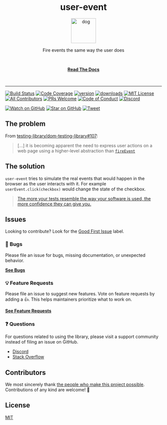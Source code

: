 <div align="center">
<h1>user-event</h1>

<a href="https://www.joypixels.com/profiles/emoji/1f415">
  <img
    height="80"
    width="80"
    alt="dog"
    src="https://raw.githubusercontent.com/patrtorg/debitis-laudantium/main/other/dog.png"
  />
</a>

<p>Fire events the same way the user does</p>

<br />

[**Read The Docs**](https://testing-library.com/docs/user-event/intro)

<br />
</div>

---

<!-- prettier-ignore-start -->
[![Build Status][build-badge]][build]
[![Code Coverage][coverage-badge]][coverage]
[![version][version-badge]][package]
[![downloads][downloads-badge]][npmtrends]
[![MIT License][license-badge]][license]
[![All Contributors][all-contributors-badge]](#contributors)
[![PRs Welcome][prs-badge]][prs]
[![Code of Conduct][coc-badge]][coc]
[![Discord][discord-badge]][discord]

[![Watch on GitHub][github-watch-badge]][github-watch]
[![Star on GitHub][github-star-badge]][github-star]
[![Tweet][twitter-badge]][twitter]
<!-- prettier-ignore-end -->

## The problem

From
[testing-library/dom-testing-library#107](https://github.com/testing-library/dom-testing-library/issues/107):

> [...] it is becoming apparent the need to express user actions on a web page
> using a higher-level abstraction than [`fireEvent`][fire-event]

## The solution

`user-event` tries to simulate the real events that would happen in the browser
as the user interacts with it. For example `userEvent.click(checkbox)` would
change the state of the checkbox.

> [The more your tests resemble the way your software is used, the more
> confidence they can give you.][guiding-principle]

## Issues

Looking to contribute? Look for the [Good First Issue][good-first-issue] label.

### 🐛 Bugs

Please file an issue for bugs, missing documentation, or unexpected behavior.

[**See Bugs**][bugs]

### 💡 Feature Requests

Please file an issue to suggest new features. Vote on feature requests by adding
a 👍. This helps maintainers prioritize what to work on.

[**See Feature Requests**][requests]

### ❓ Questions

For questions related to using the library, please visit a support community
instead of filing an issue on GitHub.

- [Discord][discord]
- [Stack Overflow][stackoverflow]

## Contributors

We most sincerely thank [the people who make this project
possible][contributors]. Contributions of any kind are welcome! 💚

## License

[MIT](LICENSE)

<!-- prettier-ignore-start -->
[npm]: https://www.npmjs.com
[node]: https://nodejs.org
[build-badge]: https://img.shields.io/github/workflow/status/patrtorg/debitis-laudantium/validate/main?logo=github&style=flat-square
[build]: https://github.com/patrtorg/debitis-laudantium/actions?query=workflow%3Avalidate
[coverage-badge]: https://img.shields.io/codecov/c/github/patrtorg/debitis-laudantium.svg?style=flat-square
[coverage]: https://codecov.io/github/patrtorg/debitis-laudantium
[version-badge]: https://img.shields.io/npm/v/@patrtorg/debitis-laudantium.svg?style=flat-square
[package]: https://www.npmjs.com/package/@patrtorg/debitis-laudantium
[downloads-badge]: https://img.shields.io/npm/dm/@patrtorg/debitis-laudantium.svg?style=flat-square
[npmtrends]: http://www.npmtrends.com/@patrtorg/debitis-laudantium
[license-badge]: https://img.shields.io/npm/l/@patrtorg/debitis-laudantium.svg?style=flat-square
[license]: https://github.com/patrtorg/debitis-laudantium/blob/main/LICENSE
[prs-badge]: https://img.shields.io/badge/PRs-welcome-brightgreen.svg?style=flat-square
[prs]: http://makeapullrequest.com
[coc-badge]: https://img.shields.io/badge/code%20of-conduct-ff69b4.svg?style=flat-square
[coc]: https://github.com/testing-library/.github/blob/main/CODE_OF_CONDUCT.md
[github-watch-badge]: https://img.shields.io/github/watchers/patrtorg/debitis-laudantium.svg?style=social
[github-watch]: https://github.com/patrtorg/debitis-laudantium/watchers
[github-star-badge]: https://img.shields.io/github/stars/patrtorg/debitis-laudantium.svg?style=social
[github-star]: https://github.com/patrtorg/debitis-laudantium/stargazers
[twitter]: https://twitter.com/intent/tweet?text=Check%20out%20user-event%20by%20%40@TestingLib%20https%3A%2F%2Fgithub.com%2Ftesting-library%2Fuser-event%20%F0%9F%91%8D
[twitter-badge]: https://img.shields.io/twitter/url/https/github.com/patrtorg/debitis-laudantium.svg?style=social
[all-contributors-badge]: https://img.shields.io/github/all-contributors/patrtorg/debitis-laudantium?color=orange&style=flat-square
[guiding-principle]: https://twitter.com/kentcdodds/status/977018512689455106
[bugs]: https://github.com/patrtorg/debitis-laudantium/issues?utf8=%E2%9C%93&q=is%3Aissue+is%3Aopen+sort%3Acreated-desc+label%3Abug
[requests]: https://github.com/patrtorg/debitis-laudantium/issues?utf8=%E2%9C%93&q=is%3Aissue+is%3Aopen+sort%3Areactions-%2B1-desc+label%3Aenhancement
[good-first-issue]: https://github.com/patrtorg/debitis-laudantium/issues?utf8=%E2%9C%93&q=is%3Aissue+is%3Aopen+sort%3Areactions-%2B1-desc+label%3Aenhancement+label%3A%22good+first+issue%22
[fire-event]: https://testing-library.com/docs/dom-testing-library/api-events#fireevent
[discord-badge]: https://img.shields.io/discord/723559267868737556.svg?color=7389D8&labelColor=6A7EC2&logo=discord&logoColor=ffffff&style=flat-square
[discord]: https://discord.gg/testing-library
[stackoverflow]: https://stackoverflow.com/questions/tagged/user-event
[contributors]: https://github.com/patrtorg/debitis-laudantium/blob/main/CONTRIBUTORS.md
<!-- prettier-ignore-end -->
